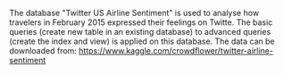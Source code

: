 The database "Twitter US Airline Sentiment" is used to analyse how travelers in February 2015 expressed their feelings on Twitte.
The basic queries (create new table in an existing database) to advanced queries (create the index and view) is applied on this database.
The data can be downloaded from:
https://www.kaggle.com/crowdflower/twitter-airline-sentiment
